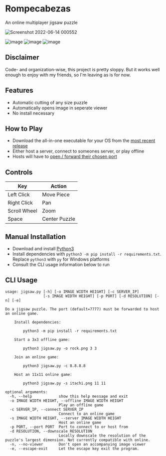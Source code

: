 # Rompecabezas

An online multiplayer jigsaw puzzle

![Screenshot 2022-06-14 000552](https://user-images.githubusercontent.com/3968357/173491277-0297a25a-2b27-4010-bd5c-1f948ebd941a.png)

![image](https://user-images.githubusercontent.com/3968357/173491262-71fd53c3-9b74-4aa5-8d39-6e993b7603f1.png)
![image](https://user-images.githubusercontent.com/3968357/173491221-4dfe28d5-5771-4592-ad7d-ae0e0ebe185d.png)
![image](https://user-images.githubusercontent.com/3968357/173491202-094b530a-5ea7-498c-869a-d9176b2eeb8b.png)

## Disclaimer
Code- and organization-wise, this project is pretty sloppy. But it works well enough to enjoy with my friends, so I'm leaving as is for now.

## Features
* Automatic cutting of any size puzzle
* Automatically opens image in seperate viewer
* No install necessary

## How to Play

* Download the all-in-one executable for your OS from the [most recent release](https://github.com/harrisonmg/rompecabezas/releases)
* Either host a server, connect to someones server, or play offline
* Hosts will have to [open / forward their chosen port](https://www.reddit.com/r/HomeNetworking/comments/i7ijiz/a_guide_to_port_forwarding/)

## Controls
| Key          | Action        |
|--------------|---------------|
| Left Click   | Move Piece    |
| Right Click  | Pan           |
| Scroll Wheel | Zoom          |
| Space        | Center Puzzle |

## Manual Installation
* Download and install [Python3](https://www.python.org/downloads/)
* Install dependencies with `python3 -m pip install -r requirements.txt`. Replace `python3` with `py` for Windows platforms
* Consult the CLI usage information below to run

## CLI Usage
```
usage: jigsaw.py [-h] [-o IMAGE WIDTH HEIGHT] [-c SERVER_IP]
                 [-s IMAGE WIDTH HEIGHT] [-p PORT] [-d RESOLUTION] [-n] [-e]

Do a jigsaw puzzle. The port (default=7777) must be forwarded to host an online game.

    Install dependencies:

        python3 -m pip install -r requirements.txt

    Start a 3x3 offline game:

        python3 jigsaw.py -o rock.png 3 3

    Join an online game:

        python3 jigsaw.py -c 8.8.8.8

    Host an 11x11 online game:

        python3 jigsaw.py -s itachi.png 11 11

optional arguments:
  -h, --help            show this help message and exit
  -o IMAGE WIDTH HEIGHT, --offline IMAGE WIDTH HEIGHT
                        Play an offline game
  -c SERVER_IP, --connect SERVER_IP
                        Connect to an online game
  -s IMAGE WIDTH HEIGHT, --server IMAGE WIDTH HEIGHT
                        Host an online game
  -p PORT, --port PORT  Port to connect to or host from
  -d RESOLUTION, --downscale RESOLUTION
                        Locally downscale the resolution of the puzzle's largest dimension. Not currently compatible with online.
  -n, --no-viewer       Don't open an accompanying image viewer
  -e, --escape-exit     Let the escape key exit the program.
  ```
